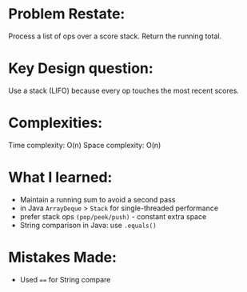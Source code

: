 # Problem Restate:
Process a list of ops over a score stack. Return the running total.

# Key Design question:
Use a stack (LIFO) because every op touches the most recent scores.

# Complexities:
Time complexity: O(n)
Space complexity: O(n)

# What I learned:
- Maintain a running sum to avoid a second pass
- in Java `ArrayDeque` > `Stack` for single-threaded performance
- prefer stack ops `(pop/peek/push)` - constant extra space
- String comparison in Java: use `.equals()`

# Mistakes Made:
- Used `==` for String compare
